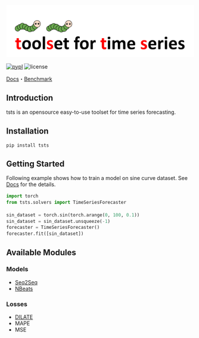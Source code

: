 <div align="center">
  <img src="img/tsts-logo.png" width="600"/>
</div>

[![pypI](https://img.shields.io/pypi/v/tsts?style=flat)](https://pypi.org/project/tsts/0.2.2/)
![license](https://img.shields.io/github/license/TakuyaShintate/tsts?style=flat)

[Docs](https://takuyashintate.github.io/tsts/)・[Benchmark](https://github.com/TakuyaShintate/tsts/tree/main/benchmark/)

## Introduction

tsts is an opensource easy-to-use toolset for time series forecasting.

## Installation

```
pip install tsts
```

## Getting Started

Following example shows how to train a model on sine curve dataset. See [Docs](https://takuyashintate.github.io/tsts/) for the details.

```python
import torch
from tsts.solvers import TimeSeriesForecaster

sin_dataset = torch.sin(torch.arange(0, 100, 0.1))
sin_dataset = sin_dataset.unsqueeze(-1)
forecaster = TimeSeriesForecaster()
forecaster.fit([sin_dataset])
```

## Available Modules

### Models

* [Seq2Seq](https://arxiv.org/abs/1409.3215)
* [NBeats](https://arxiv.org/abs/1905.10437) 

### Losses

* [DILATE](https://arxiv.org/abs/1909.09020)
* MAPE
* MSE
